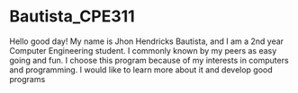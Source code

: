 # Bautista_CPE311
Hello good day! My name is Jhon Hendricks Bautista, and I am a 2nd year Computer Engineering student. I commonly known by my peers as easy going and fun.
I choose this program because of my interests in computers and programming. I would like to learn more about it and develop good programs
